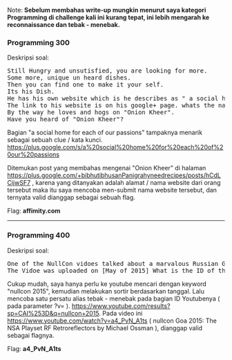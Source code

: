 Note:
<b>Sebelum membahas write-up mungkin menurut saya kategori Programming di challenge kali ini kurang tepat, ini lebih mengarah ke reconnaissance dan tebak - menebak.</b>

<h3>Programming 300</h3>
Deskripsi soal:

<pre>
Still Hungry and unsutisfied, you are looking for more. 
Some more, unique un heard dishes. 
Then you can find one to make it your self. 
Its his Dish. 
He has his own website which is he describes as " a social home for each of our passions". 
The link to his website is on his google+ page. whats the name of his site. 
By the way he loves and hogs on "Onion Kheer". 
Have you heard of "Onion Kheer"?
</pre>

Bagian "a social home for each of our passions" tampaknya menarik sebagai sebuah clue / kata kunci. 
https://plus.google.com/s/a%20social%20home%20for%20each%20of%20our%20passions

Ditemukan post yang membahas mengenai "Onion Kheer" di halaman https://plus.google.com/+bibhutibhusanPanigrahyneedrecipes/posts/hCdLCijwSF7 , karena yang ditanyakan adalah alamat / nama website dari orang tersebut maka itu saya mencoba men-submit nama website tersebut, dan ternyata valid dianggap sebagai sebuah flag.

Flag: <b>affimity.com</b>

<hr>

<h3>Programming 400</h3>
Deskripsi soal:

<pre>
One of the NullCon vidoes talked about a marvalous Russian Gift.
The Vidoe was uploaded on [May of 2015] What is the ID of that youtube video.
</pre>
Cukup mudah, saya hanya perlu ke youtube mencari dengan keyword "nullcon 2015", kemudian melakukan sortir berdasarkan tanggal. Lalu mencoba satu persatu alias tebak - menebak pada bagian ID Youtubenya ( pada parameter ?v= ). https://www.youtube.com/results?sp=CAI%253D&q=nullcon+2015. Pada video ini https://www.youtube.com/watch?v=a4_PvN_A1ts ( nullcon Goa 2015: The NSA Playset RF Retroreflectors by Michael Ossman ), dianggap valid sebagai flagnya.

Flag: <b>a4_PvN_A1ts</b>

